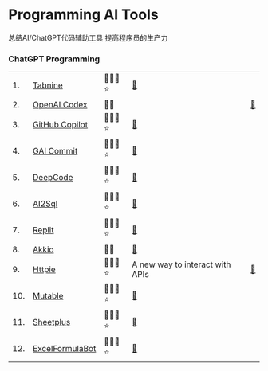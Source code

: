 # Programming AI Tools

总结AI/ChatGPT代码辅助工具
提高程序员的生产力

### ChatGPT Programming



<table>

  <tr>
    <td>1.</td>
    <td><a href="https://www.tabnine.com/"> Tabnine </a> </td>
    <td>🛫🔑😄⭐</td>
    <td><a href="https://www.tabnine.com/">🔗 </a> </td> 
  </tr>

  <tr>
    <td>2.</td>
    <td><a href="https://openai.com/blog/openai-codex/"> OpenAI Codex </a> </td>
    <td>🛫😄</td>
    <td> </td>
    <td><a href="https://openai.com/blog/openai-codex/">🔗 </a> </td> 
  </tr>


  <tr>
    <td>3.</td>
    <td><a href="https://github.com/features/copilot"> GitHub Copilot </a> </td>
    <td>🛫🔑😄⭐</td>
    <td><a href="https://github.com/features/copilot">🔗 </a> </td> 
  </tr>
 
  <tr>
    <td>4.</td>
    <td><a href="https://github.com/abi/autocommit"> GAI Commit </a> </td>
    <td>🛫🔑😄⭐</td>
    <td><a href="https://github.com/abi/autocommit">🔗 </a> </td> 
  </tr>
 
  <tr>
    <td>5.</td>
    <td><a href="https://www.deepcode.ai/"> DeepCode </a> </td>
    <td>🛫🔑😄⭐</td>
    <td><a href="https://www.deepcode.ai/">🔗 </a> </td> 
  </tr>
  
  <tr>
    <td>6.</td>
    <td><a href="https://www.ai2sql.io/"> AI2Sql </a> </td>
    <td>🛫🔑😄⭐</td>
    <td><a href="https://www.ai2sql.io/">🔗 </a> </td> 
  </tr>
  
  <tr>
    <td>7.</td>
    <td><a href="https://replit.com/site/ghostwriter"> Replit </a> </td>
    <td>🛫🔑😄⭐</td>
    <td><a href="https://replit.com/site/ghostwriter">🔗 </a> </td> 
  </tr>

  <tr>
    <td>8.</td>
    <td><a href="https://www.akkio.com/"> Akkio </a> </td>
    <td>🛫😄</td>
    <td><a href="https://www.akkio.com/">🔗 </a> </td> 
  </tr>


  <tr>
    <td>9.</td>
    <td><a href="https://httpie.io/blog/ai"> Httpie </a> </td>
    <td>🛫🔑😄⭐</td>
    <td>A new way to interact with APIs</td>
    <td><a href="https://httpie.io/blog/ai">🔗 </a> </td> 
  </tr>
 
  <tr>
    <td>10.</td>
    <td><a href="https://mutable.ai/"> Mutable </a> </td>
    <td>🛫🔑😄⭐</td>
    <td><a href="https://mutable.ai/">🔗 </a> </td> 
  </tr>
 
  <tr>
    <td>11.</td>
    <td><a href="https://sheetplus.ai/"> Sheetplus </a> </td>
    <td>🛫🔑😄⭐</td>
    <td><a href="https://sheetplus.ai/">🔗 </a> </td> 
  </tr>
  
  <tr>
    <td>12.</td>
    <td><a href="https://excelformulabot.com/"> ExcelFormulaBot </a> </td>
    <td>🛫🔑😄⭐</td>
    <td><a href="https://excelformulabot.com/">🔗 </a> </td> 
  </tr>
  
</table>
